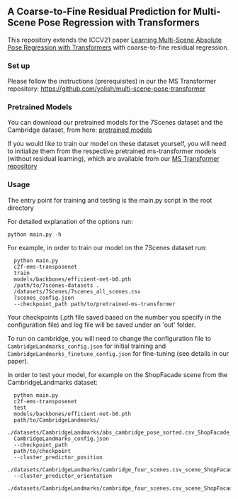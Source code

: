 ## A Coarse-to-Fine Residual Prediction for Multi-Scene Pose Regression with Transformers 
This repository extends the ICCV21 paper [Learning Multi-Scene Absolute Pose Regression with Transformers](https://arxiv.org/abs/2103.11468) with coarse-to-fine  residual regression. 

### Set up 
Please follow the instructions (prerequisites) in our the MS Transformer repository: https://github.com/yolish/multi-scene-pose-transformer 


### Pretrained Models 
You can download our pretrained models for the 7Scenes dataset and the Cambridge dataset, from here: [pretrained models](https://drive.google.com/drive/folders/1ehRQuCAFzTnEt4teDc6u6krDVY5SMlG9?usp=sharing) 

If you would like to train our model on these dataset yourself, you will need to initialize them from the respective pretrained ms-transformer models (without residual learning), which are available from our [MS Transformer repository](https://github.com/yolish/multi-scene-pose-transformer)

### Usage

The entry point for training and testing is the main.py script in the root directory

  For detailed explanation of the options run:
  ```
  python main.py -h
  ```
  
  For example, in order to train our model on the 7Scenes dataset run: 
  ```
    python main.py 
    c2f-ems-transposenet 
    train 
    models/backbones/efficient-net-b0.pth 
    /path/to/7scenes-datasets .
    /datasets/7Scenes/7scenes_all_scenes.csv 
    7scenes_config.json 
    --checkpoint_path path/to/pretrained-ms-transformer
  ```
  Your checkpoints (.pth file saved based on the number you specify in the configuration file) and log file
  will be saved under an 'out' folder.
  
  To run on cambridge, you will need to change the configuration file to ```CambridgeLandmarks_config.json``` for initial training and ```CambridgeLandmarks_finetune_config.json``` for fine-tuning (see details in our paper). 
  
  In order to test your model, for example on the ShopFacade scene from the CambridgeLandmarks dataset:
  ```
    python main.py 
    c2f-ems-transposenet
    test
    models/backbones/efficient-net-b0.pth
    path/to/CambridgeLandmarks/
    ./datasets/CambridgeLandmarks/abs_cambridge_pose_sorted.csv_ShopFacade_test.csv
    CambridgeLandmarks_config.json
    --checkpoint_path
    path/to/checkpoint
    --cluster_predictor_position
    ./datasets/CambridgeLandmarks/cambridge_four_scenes.csv_scene_ShopFacade_position_4_classes.sav
    --cluster_predictor_orientation
    ./datasets/CambridgeLandmarks/cambridge_four_scenes.csv_scene_ShopFacade_orientation_4_classes.sav
  ```

  
  
  
